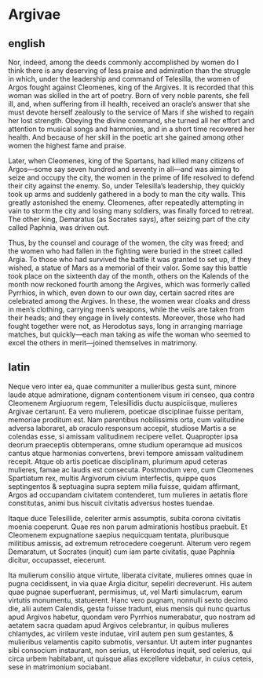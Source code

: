 # Argivae

## english

Nor, indeed, among the deeds commonly accomplished by women do I think there is any deserving of less praise and admiration than the struggle in which, under the leadership and command of Telesilla, the women of Argos fought against Cleomenes, king of the Argives. It is recorded that this woman was skilled in the art of poetry. Born of very noble parents, she fell ill, and, when suffering from ill health, received an oracle’s answer that she must devote herself zealously to the service of Mars if she wished to regain her lost strength. Obeying the divine command, she turned all her effort and attention to musical songs and harmonies, and in a short time recovered her health. And because of her skill in the poetic art she gained among other women the highest fame and praise.

Later, when Cleomenes, king of the Spartans, had killed many citizens of Argos—some say seven hundred and seventy in all—and was aiming to seize and occupy the city, the women in the prime of life resolved to defend their city against the enemy. So, under Telesilla’s leadership, they quickly took up arms and suddenly gathered in a body to man the city walls. This greatly astonished the enemy. Cleomenes, after repeatedly attempting in vain to storm the city and losing many soldiers, was finally forced to retreat. The other king, Demaratus (as Socrates says), after seizing part of the city called Paphnia, was driven out.

Thus, by the counsel and courage of the women, the city was freed; and the women who had fallen in the fighting were buried in the street called Argia. To those who had survived the battle it was granted to set up, if they wished, a statue of Mars as a memorial of their valor. Some say this battle took place on the sixteenth day of the month, others on the Kalends of the month now reckoned fourth among the Argives, which was formerly called Pyrrhios, in which, even down to our own day, certain sacred rites are celebrated among the Argives. In these, the women wear cloaks and dress in men’s clothing, carrying men’s weapons, while the veils are taken from their heads; and they engage in lively contests. Moreover, those who had fought together were not, as Herodotus says, long in arranging marriage matches, but quickly—each man taking as wife the woman who seemed to excel the others in merit—joined themselves in matrimony.

## latin

Neque vero inter ea, quae communiter a mulieribus gesta sunt, minore laude
atque admiratione, dignam contentionem visum iri censeo, qua contra Cleomenem
Argiuorum regem, Telesillidis ductu auspiciisque, mulieres Argivae certarunt.
Ea vero mulierem, poeticae disciplinae fuisse peritam, memoriae proditum est.
Nam parentibus nobilissimis orta, cum valitudine adversa laboraret, ab oraculo
responsum accepit, studiose Martis a se colendas esse, si amissam valitudinem
recipere vellet. Quapropter ipsa deorum praeceptis obtemperans, omne studium
operamque ad musicos cantus atque harmonias convertens, brevi tempore amissam
valitudinem recepit. Atque ob artis poeticae disciplinam, plurimum apud ceteras
mulieres, famae ac laudis est consecuta. Postmodum vero, cum Cleomenes
Spartiatum rex, multis Argivorum civium interfectis, quippe quos septingentos &
septuagina supra septem milia fuisse, quidam affirmant, Argos ad occupandam
civitatem contenderet, tum mulieres in aetatis flore constitutas, animi bus
hiscuit civitatis adversus hostes tuendae. 

Itaque duce Telesillide, celeriter armis assumptis, subita corona civitatis 
moenia coeperunt. Quae res non parum
admirationis hostibus praebuit. Et Cleomenem expugnatione saepius nequicquam
tentata, pluribusque militibus amissis, ad extremum retrocedere coegerunt.
Alterum vero regem Demaratum, ut Socrates (inquit) cum iam parte civitatis,
quae Paphnia dicitur, occupasset, eiecerunt. 

Ita mulierum consilio atque virtute, liberata civitate, mulieres omnes quae in pugna cecidissent, in via quae Argia dicitur, sepeliri decreverunt. His autem quae pugnae superfuerant, permisimus, ut, vel Marti simulacrum, earum virtutis monumentu, statuerent. Hanc vero pugnam, nonnulli sexto decimo die, alii autem Calendis, gesta fuisse tradunt, eius mensis qui nunc quartus apud Argivos habetur, quondam vero Pyrrhios numerabatur, quo nostram ad aetatem sacra quadam apud Argivos celebrantur, in quibus mulieres chlamydes, ac virilem veste indutae, viril autem pen sum gestantes, & mulieribus velamentis capito submotis, versantur. Ut autem inter pugnantes sibi consocium instaurant, non serius, ut Herodotus inquit, sed celerius, qui circa urbem habitabant, ut quisque alias excellere videbatur, in cuius ceteis, sese in matrimonium sociabant.

